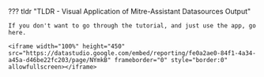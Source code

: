 ??? tldr "TLDR - Visual Application of Mitre-Assistant Datasources Output"

    If you don't want to go through the tutorial, and just use the app, go here.

    <iframe width="100%" height="450" src="https://datastudio.google.com/embed/reporting/fe0a2ae0-84f1-4a34-a45a-d46be22fc203/page/NYmkB" frameborder="0" style="border:0" allowfullscreen></iframe>